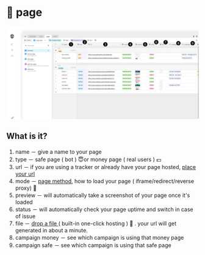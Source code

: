 # 🌅 page

![](../../.gitbook/assets/page.png)

## What is it?

1. name － give a name to your page
2. type － safe page \(  bot \) 😇or money page \( real users \) 💵
3. url － if you are using a tracker or already have your page hosted,  [place your url](new.md#place-an-url) 
4. mode －  [page method](method.md), how to load your page \( iframe/redirect/reverse proxy\) 🔀
5. preview － will automatically take a screenshot of your page once it's loaded
6. status － will automatically check your page uptime and switch in case of issue
7. file － [drop a file ](new.md#drop-a-file)\( built-in one-click hosting \) 📁 . your url will get generated in about a minute.
8. campaign money － see which campaign is using that money page
9. campaign safe － see which campaign is using that safe page

